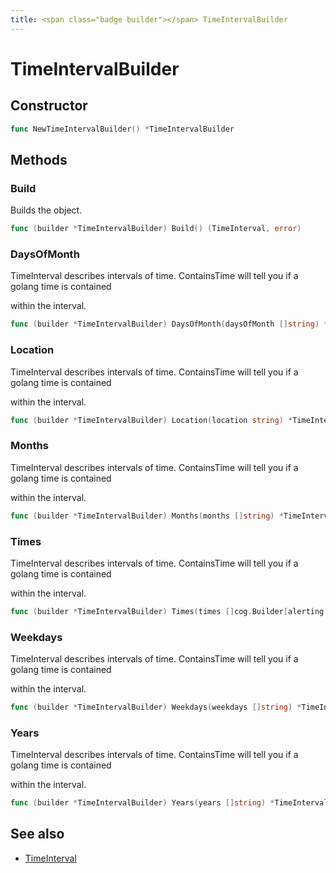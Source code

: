 ```yaml
---
title: <span class="badge builder"></span> TimeIntervalBuilder
---
```

# <span class="badge builder"></span> TimeIntervalBuilder

## Constructor

```go
func NewTimeIntervalBuilder() *TimeIntervalBuilder
```
## Methods

### <span class="badge object-method"></span> Build

Builds the object.

```go
func (builder *TimeIntervalBuilder) Build() (TimeInterval, error)
```

### <span class="badge object-method"></span> DaysOfMonth

TimeInterval describes intervals of time. ContainsTime will tell you if a golang time is contained

within the interval.

```go
func (builder *TimeIntervalBuilder) DaysOfMonth(daysOfMonth []string) *TimeIntervalBuilder
```

### <span class="badge object-method"></span> Location

TimeInterval describes intervals of time. ContainsTime will tell you if a golang time is contained

within the interval.

```go
func (builder *TimeIntervalBuilder) Location(location string) *TimeIntervalBuilder
```

### <span class="badge object-method"></span> Months

TimeInterval describes intervals of time. ContainsTime will tell you if a golang time is contained

within the interval.

```go
func (builder *TimeIntervalBuilder) Months(months []string) *TimeIntervalBuilder
```

### <span class="badge object-method"></span> Times

TimeInterval describes intervals of time. ContainsTime will tell you if a golang time is contained

within the interval.

```go
func (builder *TimeIntervalBuilder) Times(times []cog.Builder[alerting.TimeRange]) *TimeIntervalBuilder
```

### <span class="badge object-method"></span> Weekdays

TimeInterval describes intervals of time. ContainsTime will tell you if a golang time is contained

within the interval.

```go
func (builder *TimeIntervalBuilder) Weekdays(weekdays []string) *TimeIntervalBuilder
```

### <span class="badge object-method"></span> Years

TimeInterval describes intervals of time. ContainsTime will tell you if a golang time is contained

within the interval.

```go
func (builder *TimeIntervalBuilder) Years(years []string) *TimeIntervalBuilder
```

## See also

 * <span class="badge object-type-struct"></span> [TimeInterval](./object-TimeInterval.md)
